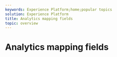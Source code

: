 ```yaml
---
keywords: Experience Platform;home;popular topics
solution: Experience Platform
title: Analytics mapping fields
topic: overview
---
```


# Analytics mapping fields